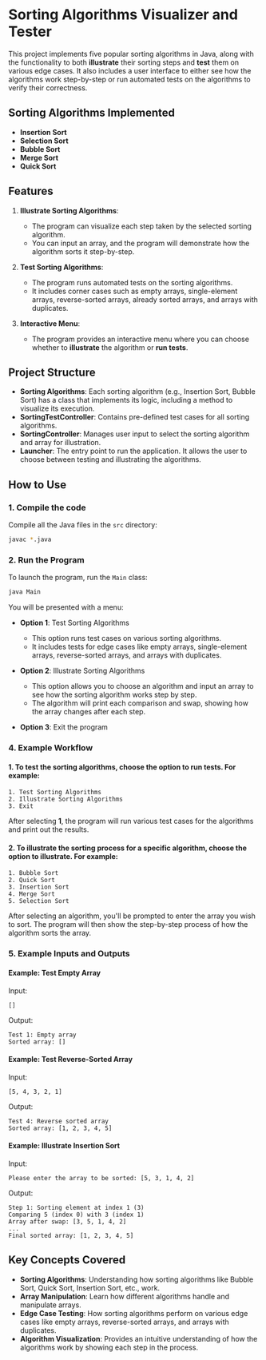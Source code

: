 # Sorting Algorithms Visualizer and Tester

This project implements five popular sorting algorithms in Java, along with the functionality to both **illustrate** their sorting steps and **test** them on various edge cases. It also includes a user interface to either see how the algorithms work step-by-step or run automated tests on the algorithms to verify their correctness.

## Sorting Algorithms Implemented

- **Insertion Sort**
- **Selection Sort**
- **Bubble Sort**
- **Merge Sort**
- **Quick Sort**

## Features

1. **Illustrate Sorting Algorithms**:
    - The program can visualize each step taken by the selected sorting algorithm.
    - You can input an array, and the program will demonstrate how the algorithm sorts it step-by-step.

2. **Test Sorting Algorithms**:
    - The program runs automated tests on the sorting algorithms.
    - It includes corner cases such as empty arrays, single-element arrays, reverse-sorted arrays, already sorted arrays, and arrays with duplicates.

3. **Interactive Menu**:
    - The program provides an interactive menu where you can choose whether to **illustrate** the algorithm or **run tests**.

## Project Structure

- **Sorting Algorithms**: Each sorting algorithm (e.g., Insertion Sort, Bubble Sort) has a class that implements its logic, including a method to visualize its execution.
- **SortingTestController**: Contains pre-defined test cases for all sorting algorithms.
- **SortingController**: Manages user input to select the sorting algorithm and array for illustration.
- **Launcher**: The entry point to run the application. It allows the user to choose between testing and illustrating the algorithms.

## How to Use

### 1. Compile the code

Compile all the Java files in the `src` directory:

```bash
javac *.java
```

### 2. Run the Program

To launch the program, run the `Main` class:

```bash
java Main
```

You will be presented with a menu:

- **Option 1**: Test Sorting Algorithms
    - This option runs test cases on various sorting algorithms.
    - It includes tests for edge cases like empty arrays, single-element arrays, reverse-sorted arrays, and arrays with duplicates.

- **Option 2**: Illustrate Sorting Algorithms
    - This option allows you to choose an algorithm and input an array to see how the sorting algorithm works step by step.
    - The algorithm will print each comparison and swap, showing how the array changes after each step.

- **Option 3**: Exit the program

### 4. Example Workflow

#### 1. To **test** the sorting algorithms, choose the option to run tests. For example:

```
1. Test Sorting Algorithms
2. Illustrate Sorting Algorithms
3. Exit
```

After selecting **1**, the program will run various test cases for the algorithms and print out the results.

#### 2. To **illustrate** the sorting process for a specific algorithm, choose the option to illustrate. For example:

```
1. Bubble Sort
2. Quick Sort
3. Insertion Sort
4. Merge Sort
5. Selection Sort
```

After selecting an algorithm, you'll be prompted to enter the array you wish to sort. The program will then show the step-by-step process of how the algorithm sorts the array.

### 5. Example Inputs and Outputs

#### Example: Test Empty Array

Input:
```
[]
```

Output:
```
Test 1: Empty array
Sorted array: []
```

#### Example: Test Reverse-Sorted Array

Input:
```
[5, 4, 3, 2, 1]
```

Output:
```
Test 4: Reverse sorted array
Sorted array: [1, 2, 3, 4, 5]
```

#### Example: Illustrate Insertion Sort

Input:
```
Please enter the array to be sorted: [5, 3, 1, 4, 2]
```

Output:
```
Step 1: Sorting element at index 1 (3)
Comparing 5 (index 0) with 3 (index 1)
Array after swap: [3, 5, 1, 4, 2]
...
Final sorted array: [1, 2, 3, 4, 5]
```

## Key Concepts Covered

- **Sorting Algorithms**: Understanding how sorting algorithms like Bubble Sort, Quick Sort, Insertion Sort, etc., work.
- **Array Manipulation**: Learn how different algorithms handle and manipulate arrays.
- **Edge Case Testing**: How sorting algorithms perform on various edge cases like empty arrays, reverse-sorted arrays, and arrays with duplicates.
- **Algorithm Visualization**: Provides an intuitive understanding of how the algorithms work by showing each step in the process.